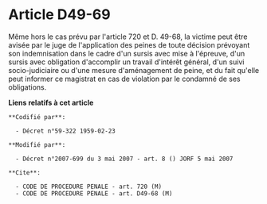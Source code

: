 # Article D49-69

Même hors le cas prévu par l'article 720 et D. 49-68, la victime peut être avisée par le juge de l'application des peines de
toute décision prévoyant son indemnisation dans le cadre d'un sursis avec mise à l'épreuve, d'un sursis avec obligation
d'accomplir un travail d'intérêt général, d'un suivi socio-judiciaire ou d'une mesure d'aménagement de peine, et du fait
qu'elle peut informer ce magistrat en cas de violation par le condamné de ses obligations.

**Liens relatifs à cet article**

	**Codifié par**:

	  - Décret n°59-322 1959-02-23

	**Modifié par**:

	  - Décret n°2007-699 du 3 mai 2007 - art. 8 () JORF 5 mai 2007

	**Cite**:

	  - CODE DE PROCEDURE PENALE - art. 720 (M)
	  - CODE DE PROCEDURE PENALE - art. D49-68 (M)
